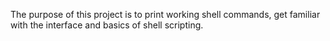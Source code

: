 The purpose of this project is to print working shell commands, get familiar with the interface and basics of shell scripting.
